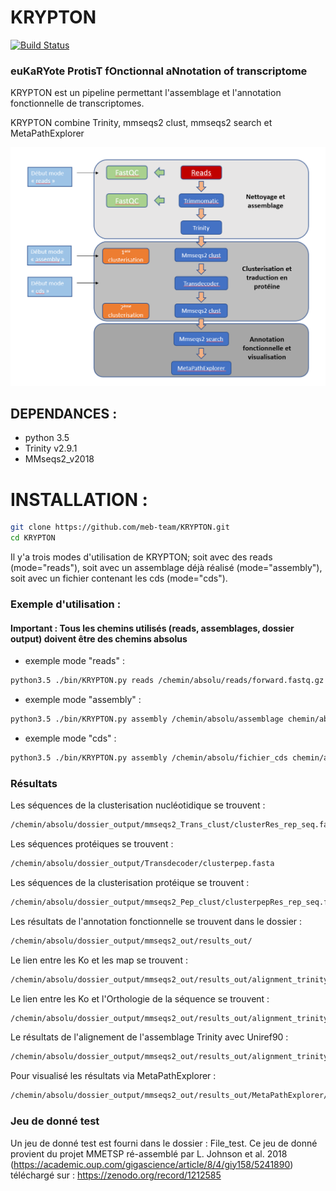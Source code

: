 # KRYPTON



[![Build Status](https://github.com/meb-team/CRYPTON.git)](https://github.com/meb-team/CRYPTON)

### euKaRYote ProtisT fOnctionnal aNnotation of transcriptome



KRYPTON est un pipeline permettant l'assemblage et l'annotation fonctionnelle de transcriptomes.

KRYPTON combine Trinity, mmseqs2 clust, mmseqs2 search et MetaPathExplorer

![Workflow Krypton](https://github.com/meb-team/KRYPTON/blob/master/Workflow_KRYPTON.PNG)

## DEPENDANCES :

  - python 3.5
  - Trinity v2.9.1
  - MMseqs2_v2018

# INSTALLATION :

```sh
git clone https://github.com/meb-team/KRYPTON.git
cd KRYPTON
```

Il y'a trois modes d'utilisation de KRYPTON; soit avec des reads (mode="reads"), soit avec un assemblage déjà réalisé (mode="assembly"), soit avec un fichier contenant les cds (mode="cds").

### Exemple d'utilisation :

#### Important : Tous les chemins utilisés (reads, assemblages, dossier output) doivent être des chemins absolus

 - exemple mode "reads" :

```sh
python3.5 ./bin/KRYPTON.py reads /chemin/absolu/reads/forward.fastq.gz /chemin/absolu/reads/reverse.fastq.gz /chemin/absolu/output
```
- exemple mode "assembly" : 
```sh
python3.5 ./bin/KRYPTON.py assembly /chemin/absolu/assemblage chemin/absolu/output
```
- exemple mode "cds" : 
```sh
python3.5 ./bin/KRYPTON.py assembly /chemin/absolu/fichier_cds chemin/absolu/output
```

### Résultats

Les séquences de la clusterisation nucléotidique se trouvent : 

```sh
/chemin/absolu/dossier_output/mmseqs2_Trans_clust/clusterRes_rep_seq.fasta
```

Les séquences protéiques se trouvent : 

```sh
/chemin/absolu/dossier_output/Transdecoder/clusterpep.fasta
```

Les séquences de la clusterisation protéique se trouvent : 

```sh
/chemin/absolu/dossier_output/mmseqs2_Pep_clust/clusterpepRes_rep_seq.fasta
```

Les résultats de l'annotation fonctionnelle se trouvent dans le dossier : 


```sh
/chemin/absolu/dossier_output/mmseqs2_out/results_out/
```

Le lien entre les Ko et les map se trouvent :

```sh
/chemin/absolu/dossier_output/mmseqs2_out/results_out/alignment_trinity_ko_map.tsv
```

Le lien entre les Ko et l'Orthologie de la séquence se trouvent :

```sh
/chemin/absolu/dossier_output/mmseqs2_out/results_out/alignment_trinity_ko_ortho.tsv
```

Le résultats de l'alignement de l'assemblage Trinity avec Uniref90 : 

```sh
/chemin/absolu/dossier_output/mmseqs2_out/results_out/alignment_trinity_Uniref90_sorted.tsv
```

Pour visualisé les résultats via MetaPathExplorer : 

```sh
/chemin/absolu/dossier_output/mmseqs2_out/results_out/MetaPathExplorer/
```

### Jeu de donné test 

Un jeu de donné test est fourni dans le dossier : File_test.
Ce jeu de donné provient du projet MMETSP ré-assemblé par L. Johnson et al. 2018 (https://academic.oup.com/gigascience/article/8/4/giy158/5241890) 
téléchargé sur : https://zenodo.org/record/1212585


